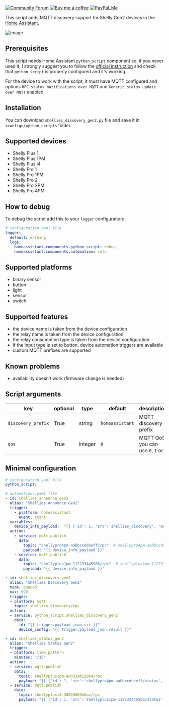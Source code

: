 [![Community Forum][forum-shield]][forum]  [![Buy me a coffee][buy-me-a-coffee-shield]][buy-me-a-coffee]  [![PayPal_Me][paypal-me-shield]][paypal-me]

This script adds MQTT discovery support for Shelly Gen2 devices in the [Home Assistant](https://home-assistant.io/).

![image](https://user-images.githubusercontent.com/478555/151659044-47afc47e-5235-42e9-bd2c-007cf7a8de90.png)

## Prerequisites

This script needs Home Assistant `python_script` component so, if you never used it, I strongly suggest you to follow the [official instruction](https://www.home-assistant.io/integrations/python_script#writing-your-first-script) and check that `python_script` is properly configured and it's working.

For the device to work with the script, it must have MQTT configured and options `RPC status notifications over MQTT` and `Generic status update over MQTT` enabled.

## Installation

You can download `shellies_discovery_gen2.py` file and save it in `<config>/python_scripts` folder.

## Supported devices

- Shelly Plus 1
- Shelly Plus 1PM
- Shelly Plus i4
- Shelly Pro 1
- Shelly Pro 1PM
- Shelly Pro 2
- Shelly Pro 2PM
- Shelly Pro 4PM

## How to debug

To debug the script add this to your `logger` configuration:

```yaml
# configuration.yaml file
logger:
  default: warning
  logs:
    homeassistant.components.python_script: debug
    homeassistant.components.automation: info
```

## Supported platforms

- binary sensor
- button
- light
- sensor
- switch

## Supported features

- the device name is taken from the device configuration
- the relay name is taken from the device configuration
- the relay consumption type is taken from the device configuration
- if the input type is set to button, device automation triggers are available
- custom MQTT prefixes are supported

## Known problems

- availability doesn’t work (firmware change is needed)

## Script arguments

key | optional | type | default | description
-- | -- | -- | -- | --
`discovery_prefix` | True | string | `homeassistant` | MQTT discovery prefix
`qos` | True | integer | `0` | MQTT QoS, you can use `0`, `1` or `2`

## Minimal configuration

```yaml
# configuration.yaml file
python_script:

# automations.yaml file
- id: shellies_announce_gen2
  alias: "Shellies Announce Gen2"
  trigger:
    - platform: homeassistant
      event: start
  variables:
    device_info_payload:  "{{ {'id': 1, 'src':'shellies_discovery', 'method':'Shelly.GetConfig'} | to_json }}"
  action:
    - service: mqtt.publish
      data:
        topic: "shellypro4pm-aabbccddeeff/rpc"  # shellypro4pm-aabbccddeeff is a device ID
        payload: "{{ device_info_payload }}"
    - service: mqtt.publish
      data:
        topic: "shellyplus1pm-112233445566/rpc"  # shellyplus1pm-112233445566 is a device ID
        payload: "{{ device_info_payload }}"

- id: shellies_discovery_gen2
  alias: "Shellies Discovery Gen2"
  mode: queued
  max: 999
  trigger:
  - platform: mqtt
    topic: shellies_discovery/rpc
  action:
  - service: python_script.shellies_discovery_gen2
    data:
      id: "{{ trigger.payload_json.src }}"
      device_config: "{{ trigger.payload_json.result }}"

- id: shellies_status_gen2
  alias: "Shellies Status Gen2"
  trigger:
  - platform: time_pattern
    minutes: "/15"
  action:
  - service: mqtt.publish
    data:
      topic: shellyplus1pm-a8032ab22864/rpc
      payload: "{{ {'id': 1, 'src':'shellypro4pm-aabbccddeeff/status', 'method':'Shelly.GetStatus'} | to_json }}"  # shellypro4pm-aabbccddeeff is a device ID
  - service: mqtt.publish
    data:
      topic: shellyplusi4-30839809e6ac/rpc
      payload: "{{ {'id': 1, 'src':'shellyplus1pm-112233445566/status', 'method':'Shelly.GetStatus'} | to_json }}"  # shellyplus1pm-112233445566 is a device ID
```

[forum]: https://community.home-assistant.io/t/shellies-discovery-gen2-script/384479
[forum-shield]: https://img.shields.io/badge/community-forum-brightgreen.svg?style=popout
[buy-me-a-coffee-shield]: https://img.shields.io/static/v1.svg?label=%20&message=Buy%20me%20a%20coffee&color=6f4e37&logo=buy%20me%20a%20coffee&logoColor=white
[buy-me-a-coffee]: https://www.buymeacoffee.com/QnLdxeaqO
[paypal-me-shield]: https://img.shields.io/static/v1.svg?label=%20&message=PayPal.Me&logo=paypal
[paypal-me]: https://www.paypal.me/bieniu79
